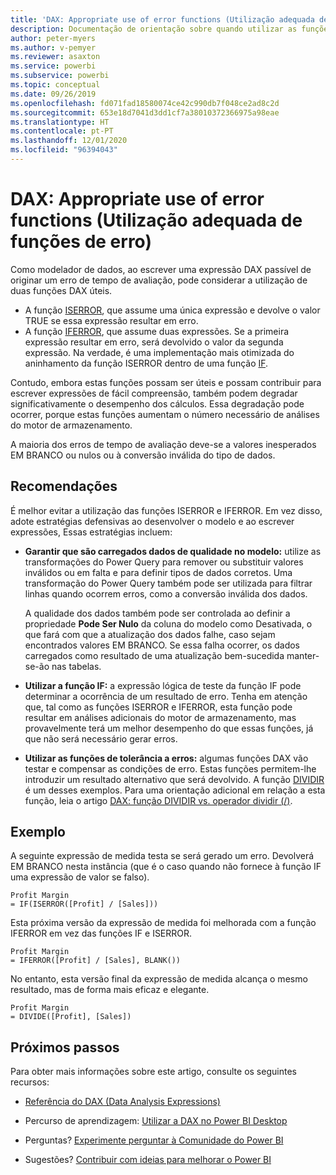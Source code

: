 ```yaml
---
title: 'DAX: Appropriate use of error functions (Utilização adequada de funções de erro)'
description: Documentação de orientação sobre quando utilizar as funções de erro DAX.
author: peter-myers
ms.author: v-pemyer
ms.reviewer: asaxton
ms.service: powerbi
ms.subservice: powerbi
ms.topic: conceptual
ms.date: 09/26/2019
ms.openlocfilehash: fd071fad18580074ce42c990db7f048ce2ad8c2d
ms.sourcegitcommit: 653e18d7041d3dd1cf7a38010372366975a98eae
ms.translationtype: HT
ms.contentlocale: pt-PT
ms.lasthandoff: 12/01/2020
ms.locfileid: "96394043"
---
```

# <a name="dax-appropriate-use-of-error-functions"></a>DAX: Appropriate use of error functions (Utilização adequada de funções de erro)

Como modelador de dados, ao escrever uma expressão DAX passível de originar um erro de tempo de avaliação, pode considerar a utilização de duas funções DAX úteis.

- A função [ISERROR](/dax/iserror-function-dax), que assume uma única expressão e devolve o valor TRUE se essa expressão resultar em erro.
- A função [IFERROR](/dax/iferror-function-dax), que assume duas expressões. Se a primeira expressão resultar em erro, será devolvido o valor da segunda expressão. Na verdade, é uma implementação mais otimizada do aninhamento da função ISERROR dentro de uma função [IF](/dax/if-function-dax).

Contudo, embora estas funções possam ser úteis e possam contribuir para escrever expressões de fácil compreensão, também podem degradar significativamente o desempenho dos cálculos. Essa degradação pode ocorrer, porque estas funções aumentam o número necessário de análises do motor de armazenamento.

A maioria dos erros de tempo de avaliação deve-se a valores inesperados EM BRANCO ou nulos ou à conversão inválida do tipo de dados.

## <a name="recommendations"></a>Recomendações

É melhor evitar a utilização das funções ISERROR e IFERROR. Em vez disso, adote estratégias defensivas ao desenvolver o modelo e ao escrever expressões, Essas estratégias incluem:

- **Garantir que são carregados dados de qualidade no modelo:** utilize as transformações do Power Query para remover ou substituir valores inválidos ou em falta e para definir tipos de dados corretos. Uma transformação do Power Query também pode ser utilizada para filtrar linhas quando ocorrem erros, como a conversão inválida dos dados.

    A qualidade dos dados também pode ser controlada ao definir a propriedade **Pode Ser Nulo** da coluna do modelo como Desativada, o que fará com que a atualização dos dados falhe, caso sejam encontrados valores EM BRANCO. Se essa falha ocorrer, os dados carregados como resultado de uma atualização bem-sucedida manter-se-ão nas tabelas.
- **Utilizar a função IF:** a expressão lógica de teste da função IF pode determinar a ocorrência de um resultado de erro. Tenha em atenção que, tal como as funções ISERROR e IFERROR, esta função pode resultar em análises adicionais do motor de armazenamento, mas provavelmente terá um melhor desempenho do que essas funções, já que não será necessário gerar erros.
- **Utilizar as funções de tolerância a erros:** algumas funções DAX vão testar e compensar as condições de erro. Estas funções permitem-lhe introduzir um resultado alternativo que será devolvido. A função [DIVIDIR](/dax/divide-function-dax) é um desses exemplos. Para uma orientação adicional em relação a esta função, leia o artigo [DAX: função DIVIDIR vs. operador dividir (/)](dax-divide-function-operator.md).

## <a name="example"></a>Exemplo

A seguinte expressão de medida testa se será gerado um erro. Devolverá EM BRANCO nesta instância (que é o caso quando não fornece à função IF uma expressão de valor se falso).

```dax
Profit Margin
= IF(ISERROR([Profit] / [Sales]))
```

Esta próxima versão da expressão de medida foi melhorada com a função IFERROR em vez das funções IF e ISERROR.

```dax
Profit Margin
= IFERROR([Profit] / [Sales], BLANK())
```

No entanto, esta versão final da expressão de medida alcança o mesmo resultado, mas de forma mais eficaz e elegante.

```dax
Profit Margin
= DIVIDE([Profit], [Sales])
```

## <a name="next-steps"></a>Próximos passos

Para obter mais informações sobre este artigo, consulte os seguintes recursos:

- [Referência do DAX (Data Analysis Expressions)](/dax/)

- Percurso de aprendizagem: [Utilizar a DAX no Power BI Desktop](/learn/paths/dax-power-bi/)
- Perguntas? [Experimente perguntar à Comunidade do Power BI](https://community.powerbi.com/)
- Sugestões? [Contribuir com ideias para melhorar o Power BI](https://ideas.powerbi.com)